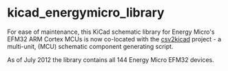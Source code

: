 kicad_energymicro_library
=========================

For ease of maintenance, this KiCad schematic library for Energy Micro's EFM32 ARM Cortex MCUs is now co-located with the [csv2kicad](https://github.com/hairykiwi/csv2kicad) project - a multi-unit, (MCU) schematic component generating script.

As of July 2012 the library contains all 144 Energy Micro EFM32 devices.